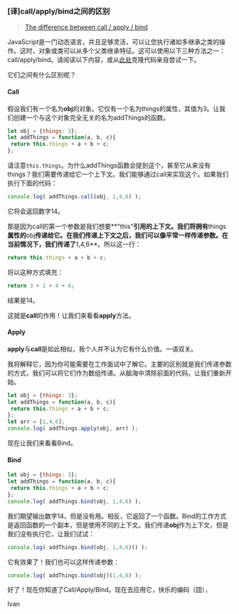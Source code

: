 ### [译]call/apply/bind之间的区别

> [The difference between call / apply / bind](https://medium.com/@ivansifrim/the-differences-between-call-apply-bind-276724bb825b)

JavaScript是一门动态语言，并且足够灵活，可以让您执行诸如多继承之类的操作。这时，对象或类可以从多个父类继承特征。这可以使用以下三种方法之一：call/apply/bind。请阅读以下内容，或从[此处](https://github.com/ivansifrim/call-apply-bind)克隆代码亲自尝试一下。

它们之间有什么区别呢？

#### Call

假设我们有一个名为**obj**的对象。它仅有一个名为things的属性，其值为3。让我们创建一个与这个对象完全无关的名为addThings的函数。

```javascript
let obj = {things: 3};
let addThings = function(a, b, c){
 return this.things + a + b + c;
};
```

请注意`this.things`。为什么addThings函数会提到这个，甚至它从来没有things？我们需要传递给它一个上下文。我们能够通过call来实现这个。如果我们执行下面的代码：

```javascript
console.log( addThings.call(obj, 1,4,6) );
```

它将会返回数字14。

那是因为call的第一个参数是我们想要**"this"**引用的上下文。我们将拥有**things**属性的**obj**传递给它。在我们传递上下文之后，我们可以像平常一样传递参数。在当前情况下，我们传递了**1,4,6**。所以这一行：

```javascript
return this.things + a + b + c;
```

将以这种方式填充：

```javascript
return 3 + 1 + 4 + 6;
```

结果是14。

这就是**call**的作用！让我们来看看**apply**方法。

#### Apply

**apply**与**call**是如此相似，我个人并不认为它有什么价值。一语双关。

我将解释它，因为你可能需要在工作面试中了解它。主要的区别就是我们传递参数的方式，我们可以将它们作为数组传递。从脑海中清除前面的代码，让我们重新开始。

```javascript
let obj = {things: 3};
let addThings = function(a, b, c){
 return this.things + a + b + c;
};
let arr = [1,4,6];
console.log( addThings.apply(obj, arr) );
```

现在让我们来看看Bind。

#### Bind

```javascript
let obj = {things: 3};
let addThings = function(a, b, c){
 return this.things + a + b + c;
};
console.log( addThings.bind(obj, 1,4,6) );
```

我们期望输出数字14，但是没有用。相反，它返回了一个函数。Bind的工作方式是返回函数的一个副本，但是使用不同的上下文。我们传递**obj**作为上下文，但是我们没有执行它，让我们试试：

```javascript
console.log( addThings.bind(obj, 1,4,6)() );
```

它有效果了！我们也可以这样传递参数：

```javascript
console.log( addThings.bind(obj)(1,4,6) );
```

好了！现在你知道了Call/Apply/Bind。现在去应用它，快乐的编码（囧），

Ivan